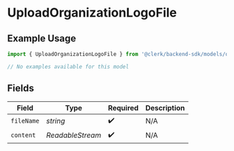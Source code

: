 # UploadOrganizationLogoFile

## Example Usage

```typescript
import { UploadOrganizationLogoFile } from '@clerk/backend-sdk/models/operations';

// No examples available for this model
```

## Fields

| Field      | Type                         | Required           | Description |
| ---------- | ---------------------------- | ------------------ | ----------- |
| `fileName` | _string_                     | :heavy_check_mark: | N/A         |
| `content`  | _ReadableStream<Uint8Array>_ | :heavy_check_mark: | N/A         |
